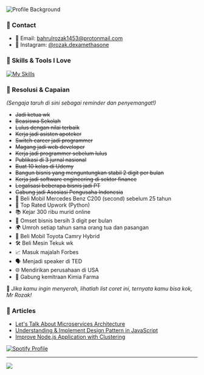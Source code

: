 ![Profile Background](https://media.licdn.com/dms/image/v2/D5616AQFH20b0whqTkg/profile-displaybackgroundimage-shrink_350_1400/profile-displaybackgroundimage-shrink_350_1400/0/1737797289455?e=1743638400&v=beta&t=r8_tHwYN0hFHXX1xPNAw7koRCQxlIm3YjrG4ze_SeAs)



### 🌟 Contact
- 📧 Email: [bahrulrozak1453@protonmail.com](mailto:bahrulrozak1453@protonmail.com)
- 📸 Instagram: [@rozak.dexamethasone](https://www.instagram.com/rozak.dexamethasone/)

### 🚀 Skills & Tools I Love
[![My Skills](https://skillicons.dev/icons?i=python,bootstrap,django,flask&theme=dark)](https://skillicons.dev)

### 🎯 Resolusi & Capaian
*(Sengaja taruh di sini sebagai reminder dan penyemangat!)*
- ~~Jadi ketua wk~~
- ~~Beasiswa Sekolah~~
- ~~Lulus dengan nilai terbaik~~
- ~~Kerja jadi asisten apoteker~~
- ~~Switch career jadi programmer~~
- ~~Magang jadi web developer~~
- ~~Kerja jadi programmer sebelum lulus~~
- ~~Publikasi di 3 jurnal nasional~~
- ~~Buat 10 kelas di Udemy~~
- ~~Bangun bisnis yang menguntungkan stabil 2 digit per bulan~~
- ~~Kerja jadi software engineering di sektor finance~~
- ~~Legalisasi beberapa bisnis jadi PT~~
- ~~Gabung jadi Asosiasi Pengusaha Indonesia~~
- 🎉 Beli Mobil Mercedes Benz C200 (second) sebelum 25 tahun
- 🌟 Top Rated Upwork (Python)
- 📚 Kejar 300 ribu murid online
- 💼 Omset bisnis bersih 3 digit per bulan
- 🌍 Umroh setiap tahun sama orang tua dan pasangan
- 🚗 Beli Mobil Toyota Camry Hybrid
- 🛠️ Beli Mesin Tekuk wk
- 📈 Masuk majalah Forbes
- 🗣️ Menjadi speaker di TED
- 🌐 Mendirikan perusahaan di USA
- 🤝 Gabung kemitraan Kimia Farma

💪 *Jika kamu ingin menyerah, lihatlah list coret ini, ternyata kamu bisa kok, Mr Rozak!*

### 📝 Articles
- [Let's Talk About Microservices Architecture](https://medium.com/@bahrulrozak/lets-talk-about-microservices-architecture-f38eee796001)
- [Understanding & Implement Design Pattern in JavaScript](https://medium.com/@bahrulrozak/understanding-and-implementing-design-patterns-in-javascript-16551e3ae2aa)
- [Improve Node.js Application with Clustering](https://medium.com/@bahrulrozak/implementation-of-clustering-techniques-to-improve-node-js-application-performance-85aa75255a17)



[![Spotify Profile](https://spotify-github-profile.kittinanx.com/api/view?uid=y815lrm95x23ga03elyv3x2jc&cover_image=true&theme=natemoo-re&show_offline=true&background_color=0000ff&interchange=true&bar_color=ff0000&bar_color_cover=true)](https://github.com/kittinan/spotify-github-profile)

---

[![](https://visitcount.itsvg.in/api?id=Bahrul-Rozak&icon=0&color=0)](https://visitcount.itsvg.in)

<!-- Proudly created with GPRM ( https://gprm.itsvg.in ) -->
